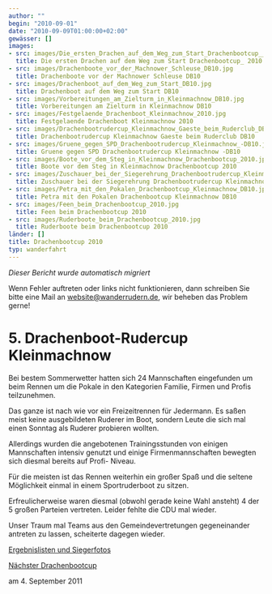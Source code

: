 ```yaml
---
author: ""
begin: "2010-09-01"
date: "2010-09-09T01:00:00+02:00"
gewässer: []
images:
- src: images/Die_ersten_Drachen_auf_dem_Weg_zum_Start_Drachenbootcup__2010.jpg
  title: Die ersten Drachen auf dem Weg zum Start Drachenbootcup_ 2010
- src: images/Drachenboote_vor_der_Machnower_Schleuse_DB10.jpg
  title: Drachenboote vor der Machnower Schleuse DB10
- src: images/Drachenboot_auf_dem_Weg_zum_Start_DB10.jpg
  title: Drachenboot auf dem Weg zum Start DB10
- src: images/Vorbereitungen_am_Zielturm_in_Kleinmachnow_DB10.jpg
  title: Vorbereitungen am Zielturm in Kleinmachnow DB10
- src: images/Festgelaende_Drachenboot_Kleinmachnow_2010.jpg
  title: Festgelaende Drachenboot Kleinmachnow 2010
- src: images/Drachenbootrudercup_Kleinmachnow_Gaeste_beim_Ruderclub_DB10.jpg
  title: Drachenbootrudercup Kleinmachnow Gaeste beim Ruderclub DB10
- src: images/Gruene_gegen_SPD_Drachenbootrudercup_Kleinmachnow_-DB10.jpg
  title: Gruene gegen SPD Drachenbootrudercup Kleinmachnow -DB10
- src: images/Boote_vor_dem_Steg_in_Kleinmachnow_Drachenbootcup_2010.jpg
  title: Boote vor dem Steg in Kleinmachnow Drachenbootcup 2010
- src: images/Zuschauer_bei_der_Siegerehrung_Drachenbootrudercup_Kleinmachnow_2010.jpg
  title: Zuschauer bei der Siegerehrung Drachenbootrudercup Kleinmachnow 2010
- src: images/Petra_mit_den_Pokalen_Drachenbootcup_Kleinmachnow_DB10.jpg
  title: Petra mit den Pokalen Drachenbootcup Kleinmachnow DB10
- src: images/Feen_beim_Drachenbootcup_2010.jpg
  title: Feen beim Drachenbootcup 2010
- src: images/Ruderboote_beim_Drachenbootcup_2010.jpg
  title: Ruderboote beim Drachenbootcup 2010
länder: []
title: Drachenbootcup 2010
typ: wanderfahrt
---
```



*Dieser Bericht wurde automatisch migriert*

Wenn Fehler auftreten oder links nicht funktionieren, dann schreiben Sie bitte eine Mail an website@wanderrudern.de, wir beheben das Problem gerne!



# 5. Drachenboot-Rudercup Kleinmachnow


Bei bestem Sommerwetter hatten sich 24 Mannschaften eingefunden um beim Rennen um die Pokale in den Kategorien Familie, Firmen und Profis teilzunehmen.

Das ganze ist nach wie vor ein Freizeitrennen für Jedermann. Es saßen meist keine ausgebildeten Ruderer im Boot, sondern Leute die sich mal einen Sonntag als Ruderer probieren wollten.

Allerdings wurden die angebotenen Trainingsstunden von einigen Mannschaften intensiv genutzt und einige Firmenmannschaften bewegten sich diesmal bereits auf Profi- Niveau.

Für die meisten ist das Rennen weiterhin ein großer Spaß und die seltene Möglichkeit einmal in einem Sportruderboot zu sitzen.

Erfreulicherweise waren diesmal (obwohl gerade keine Wahl ansteht) 4 der 5 großen Parteien vertreten. Leider fehlte die CDU mal wieder.

Unser Traum mal Teams aus den Gemeindevertretungen gegeneinander antreten zu lassen, scheiterte dagegen wieder.

[Ergebnislisten und Siegerfotos](/berichte/2010/ergebnisse_drachenbootcup_2010)

[Nächster Drachenbootcup](/berichte/2012/drachenbootrudercup_2013)

am 4. September 2011